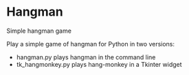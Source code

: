# Hangman
Simple hangman game

Play a simple game of hangman for Python in two versions:
  - hangman.py plays hangman in the command line
  - tk_hangmonkey.py plays hang-monkey in a Tkinter widget
